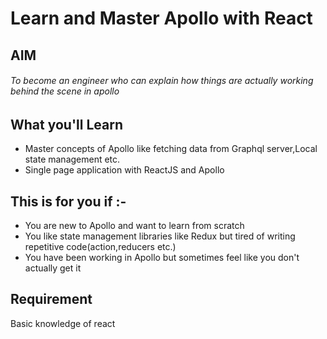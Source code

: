 
# Learn and Master Apollo with React


## AIM
###### To become an engineer who can explain how things are actually working behind the scene in apollo


## What you'll Learn

- Master concepts of Apollo like fetching data from Graphql server,Local state management etc.
- Single page application with ReactJS and Apollo


## This is for you if :-

- You are new to Apollo and want to learn from scratch
- You like state management libraries like Redux but tired of writing repetitive code(action,reducers etc.)
- You have been working in Apollo but sometimes feel like you don't actually get it

## Requirement

Basic knowledge of react 

